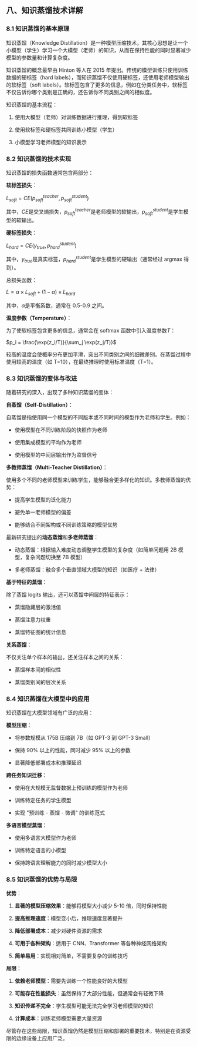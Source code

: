 ## 八、知识蒸馏技术详解

### 8.1 知识蒸馏的基本原理

知识蒸馏（Knowledge Distillation）是一种模型压缩技术，其核心思想是让一个小模型（学生）学习一个大模型（老师）的知识，从而在保持性能的同时显著减少模型的参数量和计算复杂度。

知识蒸馏的概念最早由 Hinton 等人在 2015 年提出。传统的模型训练只使用训练数据的硬标签（hard labels），而知识蒸馏不仅使用硬标签，还使用老师模型输出的软标签（soft labels）。软标签包含了更多的信息，例如在分类任务中，软标签不仅告诉你哪个类别是正确的，还告诉你不同类别之间的相似度。

知识蒸馏的基本流程：



1. 使用大模型（老师）对训练数据进行推理，得到软标签

2. 使用软标签和硬标签共同训练小模型（学生）

3. 小模型学习老师模型的知识表示

### 8.2 知识蒸馏的技术实现

知识蒸馏的损失函数通常包含两部分：

**软标签损失**：

$L_{soft} = CE(p_{soft}^{teacher}, p_{soft}^{student})$

其中，$CE$是交叉熵损失，$p_{soft}^{teacher}$是老师模型的软输出，$p_{soft}^{student}$是学生模型的软输出。

**硬标签损失**：

$L_{hard} = CE(y_{true}, p_{hard}^{student})$

其中，$y_{true}$是真实标签，$p_{hard}^{student}$是学生模型的硬输出（通常经过 argmax 得到）。

总损失函数：

$L = \alpha \times L_{soft} + (1-\alpha) \times L_{hard}$

其中，$\alpha$是平衡系数，通常在 0.5-0.9 之间。

**温度参数（Temperature）**：

为了使软标签包含更多的信息，通常会在 softmax 函数中引入温度参数$T$：

$p_i = \frac{\exp(z_i/T)}{\sum_j \exp(z_j/T)}$

较高的温度会使概率分布更加平滑，突出不同类别之间的细微差别。在蒸馏过程中使用较高的温度（如 T=10），在最终推理时使用标准温度（T=1）。

### 8.3 知识蒸馏的变体与改进

随着研究的深入，出现了多种知识蒸馏的变体：

**自蒸馏（Self-Distillation）**：

自蒸馏是指使用同一个模型的不同版本或不同时间的模型作为老师和学生。例如：



* 使用模型在不同训练阶段的快照作为老师

* 使用集成模型的平均作为老师

* 使用模型的中间层输出作为监督信号

**多教师蒸馏（Multi-Teacher Distillation）**：

使用多个不同的老师模型来训练学生，能够融合更多样化的知识。多教师蒸馏的优势：



* 提高学生模型的泛化能力

* 避免单一老师模型的偏差

* 能够结合不同架构或不同训练策略的模型优势

最新研究提出的**动态蒸馏**和**多老师蒸馏**：



* 动态蒸馏：根据输入难度动态调整学生模型的复杂度（如简单问题用 2B 模型，复杂问题切换至 7B 模型）

* 多老师蒸馏：融合多个垂直领域大模型的知识（如医疗 + 法律）

**基于特征的蒸馏**：

除了蒸馏 logits 输出，还可以蒸馏中间层的特征表示：



* 蒸馏隐藏层的激活值

* 蒸馏注意力权重

* 蒸馏特征图的统计信息

**关系蒸馏**：

不仅关注单个样本的输出，还关注样本之间的关系：



* 蒸馏样本间的相似性

* 蒸馏类别间的层次关系

### 8.4 知识蒸馏在大模型中的应用

知识蒸馏在大模型领域有广泛的应用：

**模型压缩**：



* 将参数规模从 175B 压缩到 7B（如 GPT-3 到 GPT-3 Small）

* 保持 90% 以上的性能，同时减少 95% 以上的参数

* 显著降低部署成本和推理延迟

**跨任务知识迁移**：



* 使用在大规模无监督数据上预训练的模型作为老师

* 训练特定任务的学生模型

* 实现 "预训练 - 蒸馏 - 微调" 的训练范式

**多语言模型蒸馏**：



* 使用多语言大模型作为老师

* 训练特定语言的小模型

* 保持跨语言理解能力的同时减少模型大小

### 8.5 知识蒸馏的优势与局限

**优势**：



1. **显著的模型压缩效果**：能够将模型大小减少 5-10 倍，同时保持性能

2. **提高推理速度**：模型变小后，推理速度显著提升

3. **降低部署成本**：减少对硬件资源的需求

4. **可用于各种架构**：适用于 CNN、Transformer 等各种神经网络架构

5. **简单易用**：实现相对简单，不需要复杂的训练技巧

**局限**：



1. **依赖老师模型**：需要先训练一个性能良好的大模型

2. **可能存在性能损失**：虽然保持了大部分性能，但通常会有轻微下降

3. **知识传递不完全**：学生模型可能无法完全学习老师模型的知识

4. **计算成本**：训练老师模型需要大量资源

尽管存在这些局限，知识蒸馏仍然是模型压缩和部署的重要技术，特别是在资源受限的边缘设备上应用广泛。